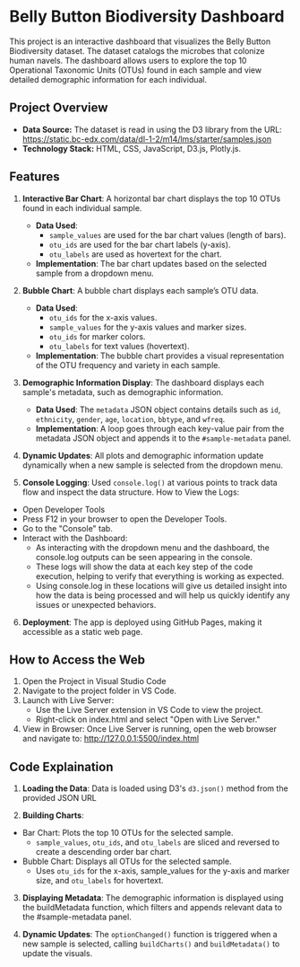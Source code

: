 # Belly Button Biodiversity Dashboard

This project is an interactive dashboard that visualizes the Belly Button Biodiversity dataset. The dataset catalogs the microbes that colonize human navels. The dashboard allows users to explore the top 10 Operational Taxonomic Units (OTUs) found in each sample and view detailed demographic information for each individual.

## Project Overview

- **Data Source:** The dataset is read in using the D3 library from the URL: https://static.bc-edx.com/data/dl-1-2/m14/lms/starter/samples.json 
- **Technology Stack:** HTML, CSS, JavaScript, D3.js, Plotly.js.

## Features

1. **Interactive Bar Chart**: A horizontal bar chart displays the top 10 OTUs found in each individual sample. 
   - **Data Used**:
     - `sample_values` are used for the bar chart values (length of bars).
     - `otu_ids` are used for the bar chart labels (y-axis).
     - `otu_labels` are used as hovertext for the chart.
   - **Implementation**: The bar chart updates based on the selected sample from a dropdown menu.

2. **Bubble Chart**: A bubble chart displays each sample’s OTU data.
   - **Data Used**:
     - `otu_ids` for the x-axis values.
     - `sample_values` for the y-axis values and marker sizes.
     - `otu_ids` for marker colors.
     - `otu_labels` for text values (hovertext).
   - **Implementation**: The bubble chart provides a visual representation of the OTU frequency and variety in each sample.

3. **Demographic Information Display**: The dashboard displays each sample's metadata, such as demographic information.
   - **Data Used**: The `metadata` JSON object contains details such as `id`, `ethnicity`, `gender`, `age`, `location`, `bbtype`, and `wfreq`.
   - **Implementation**: A loop goes through each key-value pair from the metadata JSON object and appends it to the `#sample-metadata` panel.

4. **Dynamic Updates**: All plots and demographic information update dynamically when a new sample is selected from the dropdown menu.

5. **Console Logging**: Used `console.log()` at various points to track data flow and inspect the data structure.
How to View the Logs:
  - Open Developer Tools
  - Press F12 in your browser to open the Developer Tools.
  - Go to the "Console" tab.
  - Interact with the Dashboard:
    - As interacting with the dropdown menu and the dashboard, the console.log outputs can be seen appearing in the console.
    - These logs will show the data at each key step of the code execution, helping to verify that everything is working as expected.
    - Using console.log in these locations will give us detailed insight into how the data is being processed and will help us quickly identify any issues or unexpected behaviors.

6. **Deployment**: The app is deployed using GitHub Pages, making it accessible as a static web page.

## How to Access the Web

1. Open the Project in Visual Studio Code
3. Navigate to the project folder in VS Code.
4. Launch with Live Server:
   - Use the Live Server extension in VS Code to view the project.
   - Right-click on index.html and select "Open with Live Server."
5. View in Browser: Once Live Server is running, open the web browser and navigate to: http://127.0.0.1:5500/index.html

## Code Explaination

1. **Loading the Data**: Data is loaded using D3's `d3.json()` method from the provided JSON URL
   
2. **Building Charts**:
  - Bar Chart: Plots the top 10 OTUs for the selected sample.
    - `sample_values`, `otu_ids`, and `otu_labels` are sliced and reversed to create a descending order bar chart.
  - Bubble Chart: Displays all OTUs for the selected sample.
    - Uses `otu_ids` for the x-axis, sample_values for the y-axis and marker size, and `otu_labels` for hovertext.
    
3. **Displaying Metadata**: The demographic information is displayed using the buildMetadata function, which filters and appends relevant data to the #sample-metadata panel.
  
4. **Dynamic Updates**: The `optionChanged()` function is triggered when a new sample is selected, calling `buildCharts()` and `buildMetadata()` to update the visuals.



